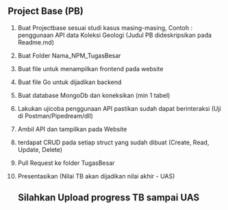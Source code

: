 ## Project Base (PB)

1. Buat Projectbase sesuai studi kasus masing-masing, Contoh : penggunaan API data Koleksi Geologi (Judul PB dideskripsikan pada Readme.md)
2. Buat Folder Nama_NPM_TugasBesar
3. Buat file untuk menampilkan frontend pada website
4. Buat file Go untuk dijadikan backend
5. Buat database MongoDb dan koneksikan (min 1 tabel)
6. Lakukan ujicoba penggunaan API pastikan sudah dapat berinteraksi (Uji di Postman/Pipedream/dll)
7. Ambil API dan tampilkan pada Website
8. terdapat CRUD pada setiap struct yang sudah dibuat (Create, Read, Update, Delete)
9. Pull Request ke folder TugasBesar
10. Presentasikan (Nilai TB akan dijadikan nilai akhir - UAS)


    ## Silahkan Upload progress TB sampai UAS
